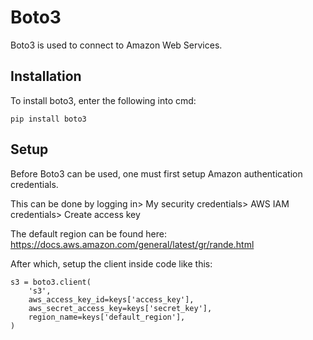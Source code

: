 # Boto3

Boto3 is used to connect to Amazon Web Services.

## Installation

To install boto3, enter the following into cmd:

```
pip install boto3
```

## Setup

Before Boto3 can be used, one must first setup Amazon authentication credentials.

This can be done by logging in> My security credentials> AWS IAM credentials> Create access key

The default region can be found here: https://docs.aws.amazon.com/general/latest/gr/rande.html

After which, setup the client inside code like this:

```
s3 = boto3.client(
    's3',
    aws_access_key_id=keys['access_key'],
    aws_secret_access_key=keys['secret_key'],
    region_name=keys['default_region'],
)
```
